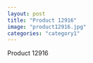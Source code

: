 ```yaml
---
layout: post
title: "Product 12916"
image: "product12916.jpg"
categories: "category1"
---
```

Product 12916
